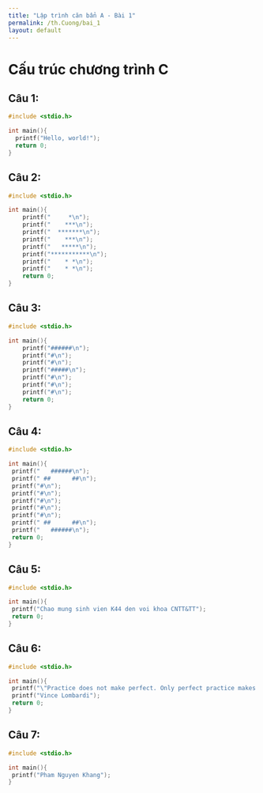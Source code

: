 ```yaml
---
title: "Lập trình căn bẩn A - Bài 1"
permalink: /th.Cuong/bai_1
layout: default
---
```


# **Cấu trúc chương trình C**

## **Câu 1:**

```c
#include <stdio.h>

int main(){
  printf("Hello, world!");
  return 0;
}
```

## **Câu 2:**

```c
#include <stdio.h>

int main(){
    printf("     *\n");
    printf("    ***\n");
    printf("  *******\n");
    printf("    ***\n");
    printf("   *****\n");
    printf("***********\n");
    printf("    * *\n");
    printf("    * *\n");
    return 0;
}
```

## **Câu 3:**

```c
#include <stdio.h>

int main(){
    printf("######\n");
    printf("#\n");
    printf("#\n");
    printf("#####\n");
    printf("#\n");
    printf("#\n");
    printf("#\n");
    return 0;
}
```

## **Câu 4:**

```c
#include <stdio.h>

int main(){
 printf("   ######\n");
 printf(" ##      ##\n");
 printf("#\n");
 printf("#\n");
 printf("#\n");
 printf("#\n");
 printf("#\n");
 printf(" ##      ##\n");
 printf("   ######\n");
 return 0;
}
```

## **Câu 5:**

```c
#include <stdio.h>

int main(){
 printf("Chao mung sinh vien K44 den voi khoa CNTT&TT");
 return 0;
}
```

## **Câu 6:**

```c
#include <stdio.h>

int main(){
 printf("\"Practice does not make perfect. Only perfect practice makes perfect!\"\n");
 printf("Vince Lombardi");
 return 0;
}
```

## **Câu 7:**

```c
#include <stdio.h>

int main(){
 printf("Pham Nguyen Khang");
}
```
